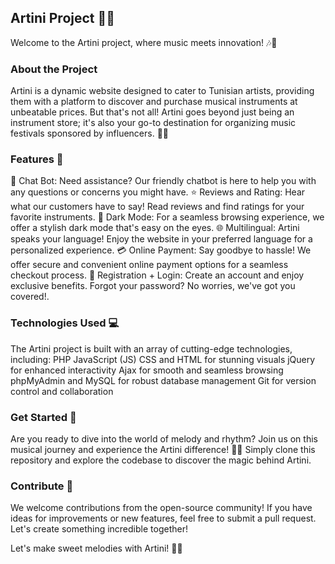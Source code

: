 ## Artini Project 🎵🎉
Welcome to the Artini project, where music meets innovation! 🎶🚀

### About the Project
Artini is a dynamic website designed to cater to Tunisian artists, providing them with a platform to discover and purchase musical instruments at unbeatable prices. But that's not all! Artini goes beyond just being an instrument store; it's also your go-to destination for organizing music festivals sponsored by influencers. 🎹🎤

### Features 🌟
🤖 Chat Bot: Need assistance? Our friendly chatbot is here to help you with any questions or concerns you might have.
⭐ Reviews and Rating: Hear what our customers have to say! Read reviews and find ratings for your favorite instruments.
🌙 Dark Mode: For a seamless browsing experience, we offer a stylish dark mode that's easy on the eyes.
🌐 Multilingual: Artini speaks your language! Enjoy the website in your preferred language for a personalized experience.
💳 Online Payment: Say goodbye to hassle! We offer secure and convenient online payment options for a seamless checkout process.
🔐 Registration + Login: Create an account and enjoy exclusive benefits. Forgot your password? No worries, we've got you covered!.


### Technologies Used 💻
The Artini project is built with an array of cutting-edge technologies, including:
PHP
JavaScript (JS)
CSS and HTML for stunning visuals
jQuery for enhanced interactivity
Ajax for smooth and seamless browsing
phpMyAdmin and MySQL for robust database management
Git for version control and collaboration

### Get Started 🚀
Are you ready to dive into the world of melody and rhythm? Join us on this musical journey and experience the Artini difference! 🎵💫
Simply clone this repository and explore the codebase to discover the magic behind Artini.

### Contribute 🤝
We welcome contributions from the open-source community! If you have ideas for improvements or new features, feel free to submit a pull request. Let's create something incredible together!

Let's make sweet melodies with Artini! 🎵🎉




